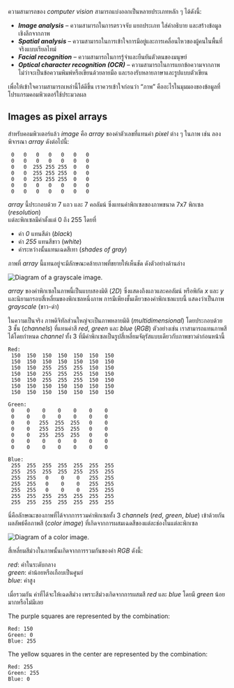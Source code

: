 
ความสามารถของ _computer vision_ สามารถแบ่งออกเป็นหลายประเภทหลัก ๆ ได้ดังนี้:

- _**Image analysis**_ – ความสามารถในการตรวจจับ แยกประเภท ใส่คำอธิบาย และสร้างข้อมูลเชิงลึกจากภาพ  
- _**Spatial analysis**_ – ความสามารถในการเข้าใจการมีอยู่และการเคลื่อนไหวของผู้คนในพื้นที่จริงแบบเรียลไทม์  
- _**Facial recognition**_ – ความสามารถในการรู้จำและยืนยันตัวตนของมนุษย์  
- _**Optical character recognition (OCR)**_ – ความสามารถในการแยกข้อความจากภาพ ไม่ว่าจะเป็นข้อความพิมพ์หรือเขียนด้วยลายมือ และรองรับหลายภาษาและรูปแบบตัวเขียน

เพื่อให้เข้าใจความสามารถเหล่านี้ได้ดีขึ้น เราควรเข้าใจก่อนว่า “ภาพ” คืออะไรในมุมมองของข้อมูลที่โปรแกรมคอมพิวเตอร์ใช้ประมวลผล

## Images as pixel arrays

สำหรับคอมพิวเตอร์แล้ว _image_ คือ _array_ ของค่าตัวเลขที่แทนค่า _pixel_ ต่าง ๆ ในภาพ เช่น ลองพิจารณา _array_ ดังต่อไปนี้:

```text
 0   0   0   0   0   0   0  
 0   0   0   0   0   0   0
 0   0  255 255 255  0   0
 0   0  255 255 255  0   0
 0   0  255 255 255  0   0
 0   0   0   0   0   0   0
 0   0   0   0   0   0   0
```

_array_ นี้ประกอบด้วย 7 แถว และ 7 คอลัมน์ ซึ่งแทนค่าพิกเซลของภาพขนาด 7x7 พิกเซล (_resolution_)  
แต่ละพิกเซลมีค่าตั้งแต่ 0 ถึง 255 โดยที่

- ค่า _0_ แทนสีดำ (_black_)  
- ค่า _255_ แทนสีขาว (_white_)  
- ค่าระหว่างนั้นแทนเฉดสีเทา (_shades of gray_)

ภาพที่ _array_ นี้แทนอยู่จะมีลักษณะคล้ายภาพที่ขยายให้เห็นชัด ดังตัวอย่างด้านล่าง

![Diagram of a grayscale image.](https://learn.microsoft.com/en-us/training/wwl-data-ai/introduction-computer-vision/media/white-square.png)

_array_ ของค่าพิกเซลในภาพนี้เป็นแบบสองมิติ (_2D_) ซึ่งแสดงถึงแถวและคอลัมน์ หรือพิกัด _x_ และ _y_ และนิยามกรอบสี่เหลี่ยมของพิกเซลหนึ่งภาพ การมีเพียงชั้นเดียวของค่าพิกเซลแบบนี้ แสดงว่าเป็นภาพ _grayscale_ (ขาว-ดำ)

ในความเป็นจริง ภาพดิจิทัลส่วนใหญ่จะเป็นภาพหลายมิติ (_multidimensional_) โดยประกอบด้วย 3 ชั้น (_channels_) ที่แทนค่าสี _red_, _green_ และ _blue_ (_RGB_) ตัวอย่างเช่น เราสามารถแทนภาพสีได้โดยกำหนด _channel_ ทั้ง 3 ที่มีค่าพิกเซลเป็นรูปสี่เหลี่ยมจัตุรัสแบบเดียวกับภาพขาวดำก่อนหน้านี้

```text
Red:
 150  150  150  150  150  150  150  
 150  150  150  150  150  150  150
 150  150  255  255  255  150  150
 150  150  255  255  255  150  150
 150  150  255  255  255  150  150
 150  150  150  150  150  150  150
 150  150  150  150  150  150  150

Green:
 0    0    0    0    0    0    0          
 0    0    0    0    0    0    0
 0    0   255  255  255   0    0
 0    0   255  255  255   0    0
 0    0   255  255  255   0    0
 0    0    0    0    0    0    0
 0    0    0    0    0    0    0

Blue:
 255  255  255  255  255  255  255  
 255  255  255  255  255  255  255
 255  255   0    0    0   255  255
 255  255   0    0    0   255  255
 255  255   0    0    0   255  255
 255  255  255  255  255  255  255
 255  255  255  255  255  255  255
```


นี่คือลักษณะของภาพที่ได้จากการรวมค่าพิกเซลทั้ง 3 _channels_ (_red_, _green_, _blue_) เข้าด้วยกัน  
ผลลัพธ์คือภาพสี (_color image_) ที่เกิดจากการผสมเฉดสีของแต่ละช่องในแต่ละพิกเซล

![Diagram of a color image.](https://learn.microsoft.com/en-us/training/wwl-data-ai/introduction-computer-vision/media/color-square.png)

สี่เหลี่ยมสีม่วงในภาพนั้นเกิดจากการรวมกันของค่า _RGB_ ดังนี้:

_red_: ค่าในระดับกลาง  
_green_: ค่าน้อยหรือเกือบเป็นศูนย์  
_blue_: ค่าสูง  

เมื่อรวมกัน ค่าที่ได้จะให้เฉดสีม่วง เพราะสีม่วงเกิดจากการผสมสี _red_ และ _blue_ โดยมี _green_ น้อยมากหรือไม่มีเลย

The purple squares are represented by the combination:

```text
Red: 150 
Green: 0 
Blue: 255
```

The yellow squares in the center are represented by the combination:

```text
Red: 255
Green: 255
Blue: 0
```

